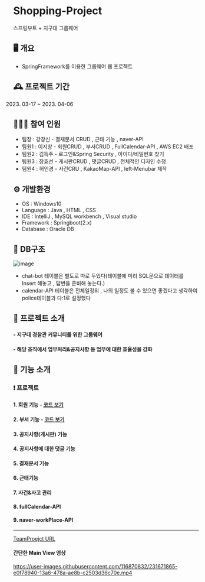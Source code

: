 # Shopping-Project 
스프링부트 + 지구대 그룹웨어

## 🖥️ 개요
- SpringFramework를 이용한 그룹웨어 웹 프로젝트


## 🕰️ 프로젝트 기간
   2023. 03-17 ~ 2023. 04-06


## 🧑‍🤝‍🧑 참여 인원
- 팀장 : 강창신 - 결재문서 CRUD , 근태 기능 , naver-API
- 팀원1 : 이지창 - 회원CRUD , 부서CRUD , FullCalendar-API , AWS EC2 배포
- 팀원2 : 김득주 - 로그인&Spring Security , 아이디/비밀번호 찾기
- 팀원3 : 장효선 - 게시판CRUD , 댓글CRUD , 전체적인 디자인 수정
- 팀원4 : 허인경 - 사건CRU , KakaoMap-API , left-Menubar 제작


## ⚙️ 개발환경
- OS : Windows10
- Language : Java , HTML , CSS
- IDE : IntelliJ , MySQL workbench , Visual studio
- Framework : Springboot(2.x)
- Database : Oracle DB

## 📰 DB구조

![image](https://user-images.githubusercontent.com/116870832/231098137-44cb19d7-94d7-4f51-aa23-06f998071991.png)

- chat-bot 테이블은 별도로 따로 두었다(테이블에 미리 SQL문으로 데이터를 Insert 해놓고 , 답변을 준비해 놓는다.)
- calendar-API 테이블은 전체일정외 , 나의 일정도 볼 수 있으면 좋겠다고 생각하여 police테이블과 다:1로 설정했다

##  🧷 프로젝트 소개
#### - 지구대 경찰관 커뮤니티를 위한 그룹웨어 
#### - 해당 조직에서 업무처리&공지사항 등 업무에 대한 효율성을 강화 



## 🔧 기능 소개
###  ❗ 프로젝트 
#### 1. 회원 기능 - [코드 보기](https://github.com/jichang-lee/Groupware-Project/wiki/%ED%9A%8C%EC%9B%90-%EA%B8%B0%EB%8A%A5)
#### 2. 부서 기능 - [코드 보기](https://github.com/jichang-lee/Groupware-Project/wiki/%EB%B6%80%EC%84%9C-%EA%B8%B0%EB%8A%A5)
#### 3. 공지사항(게시판) 기능
#### 4. 공지사항에 대한 댓글 기능
#### 5. 결재문서 기능
#### 6. 근태기능
#### 7. 사건&사고 관리
#### 8. fullCalendar-API
#### 9. naver-workPlace-API 

---
[TeamProejct URL](https://github.com/ckdtls1124/Groupware_Project)


#### 간단한 Main View 영상




https://user-images.githubusercontent.com/116870832/231671865-e0f78940-13a6-478a-ae8b-c2503d36c70e.mp4








